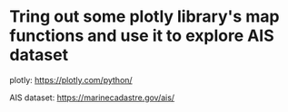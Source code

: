 # Tring out some plotly library's map functions and use it to explore AIS dataset

plotly: https://plotly.com/python/

AIS dataset: https://marinecadastre.gov/ais/
